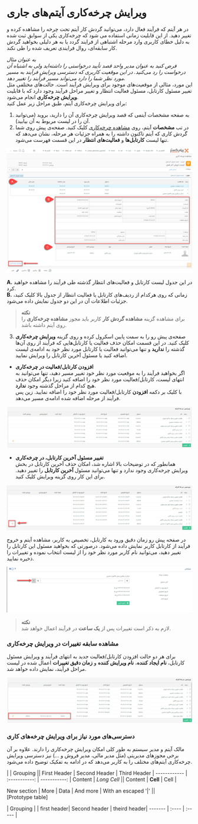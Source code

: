 # ویرایش چرخه‌کاری آیتم‌های جاری
در هر آیتم که فرآیند فعال دارد، می‌توانید گردش کار آیتم تحت چرخه را مشاهده کرده و تغییر دهید. از این قابلیت زمانی استفاده می شود که چرخه‌کاری یکی از سوابق ثبت شده به دلیل خطای کاربری وارد مرحله اشتباهی از فرایند گردد یا به هر دلیلی بخواهید گردش کار سابقه‌‌ای، روال فرایندی تعریف شده را طی نکند.<br>

*به عنوان مثال*<br>
*فرض کنید به عنوان مدیر واحد قصد تأیید درخواستی را داشته‌اید ولی به اشتباه آن درخواست را رد می‌کنید. در این موقعیت کاربری که دسترسی ویرایش فرآیند به مسیر مورد نظر شما را دارد می‌تواند مسیر فرآیند را تغییر دهد.*<br>
این مورد، مثالی از موقعیت‌های موجود برای ویرایش فرآیند است. حالت‌های مختلفی مثل تغییر مسئول کارتابل، مسئول فعالیت انتظار و تغییر مراحل فرآیند وجود دارد که با قابلیت **ویرایش چرخه‌کاری** انجام می‌شود.<br>
برای ویرایش چرخه‌کاری آیتم، طبق مراحل زیر عمل کنید: <br>
1. به صفحه مشخصات آیتمی که قصد ویرایش چرخه‌کاری آن را دارید، بروید (می‌توانید آن را در لیست مربوط به آن بیابید).
2. در تب **مشخصات** آیتم، روی [مشاهده چرخه‌کاری](https://github.com/1stco/PayamGostarDocs/blob/master/help2.5.4/Settings/Personalization-crm/Overview/Process-design/ViewWorkflowItems.md) کلیک کنید. صفحه‌ی پیش روی شما گردش کاری که آیتم تاکنون داشته را به همراه جزئیات هر مرحله، نشان می‌دهد که تنها لیست **کارتابل‌ها** و **فعالیت‌های انتظار** در این قسمت فهرست می‌شود.

![صفحه مشاهده چرخه‌کاری](./Images/Process-edition-overview.png)

  **A.** در این جدول لیست کارتابل و فعالیت‌های انتظار گذشته طی فرآیند را مشاهده خواهید کرد.<br>
  **B.** زمانی که روی هرکدام از ردیف‌های کارتابل یا فعالیت انتظار از جدول بالا کلیک کنید، جزئیات اطلاعات آن در این دو جدول نمایش داده می‌شود.<br>

> **نکته** <br>
> برای مشاهده گزینه **مشاهده گردش کار** کاربر باید مجوز **مشاهده چرخه‌کاری** را روی آیتم داشته باشد.

3. صفحه‌ی پیش رو را به سمت پایین اسکرول کرده و روی گزینه **ویرایش چرخه‌کاری** کلیک کنید. در این قسمت امکان حذف فعالیت یا کارتابل‌هایی که فرآیند از روی آن‌ها گذشته را **ندارید** و تنها می‌توانید فعالیت یا کارتابل مورد نظر خود به ادامه‌ی لیست اضافه کنید یا مسئول آخرین کارتابل را ویرایش نمایید.

- **افزودن کارتابل/فعالیت در چرخه‌کاری**<br>
اگر بخواهید فرآیند را به موقعیت مورد نظر خود تغییر مسیر دهید، تنها می‌توانید به انتهای لیست، کارتابل/فعالیت مورد نظر خود را اضافه کنید زیرا دیگر امکان حذف هیچ کدام از مراحل گذشته وجود **ندارد**.<br>
با کلیک بر دکمه **افزودن** کارتابل/فعالیت مورد نظر خود را اضافه نمایید. زین پس فرآیند از مرحله اضافه شده ادامه‌ی مسیر می‌دهد.

![صفحه ویرایش چرخه‌کاری](./Images/Add-Stage-in-Process-edition-page.png) 

- **تغییر مسئول آخرین کارتابل، در چرخه‌کاری**<br>
همانطور که در توضیحات بالا اشاره شد، امکان حذف آخرین کارتابل در بخش ویرایش چرخه‌کاری وجود ندارد و تنها می‌توانید مسئول **آخرین کارتابل** را تغییر دهید. برای این کار روی گزینه ویرایش کلیک کنید.

![نحوه تغییر مسئول کارتابل در ویرایش چرخه کاری ](./Images/Edite-last-stage-in-process.png)

در صفحه پیش رو زمان دقیق ورود به کارتابل، تخصیص به کاربر، مشاهده آیتم و خروج فرآیند از کارتابل کاربر نمایش داده می‌شود. درصورتی که بخواهید مسئول این کارتابل را تغییر دهید، می‌توانید نام کاربر مورد نظر خود را از لیست انتخاب نموده و تغییرات را ذخیره نمایید.

![تغییر مسئول آخرین کارتابل در ویرایش چرخه‌کاری](./Images/Change-user-in-cartable.png)

> **نکته**<br>
> لازم به ذکر است تغییرات پس از **یک ساعت** در فرآیند اعمال خواهد شد.

### مشاهده سابقه تغییرات در ویرایش چرخه‌کاری
برای هر دو حالت افزودن کارتابل/فعالیت جدید به انتهای فرآیند و ویرایش مسئول کارتابل، **نام ایجاد کننده**، **نام ویرایش کننده** و **زمان دقیق تغییرات** اعمال شده در لیست مراحل فرآیند، نمایش داده خواهد شد.

![مشاهده سابقه تغییرات ویرایش چرخه‌کاری](./Images/History-of-changes-in-process.png)

### دسترسی‌های مورد نیاز برای ویرایش چرخه‌های کاری
مالک آیتم و مدیر سیستم به طور کلی امکان ویرایش چرخه‌کاری را دارند. علاوه بر آن برخی مجوزهای مدیریتی (مثل مدیر مالی، مدیر فروش و ...) نیز دسترسی ویرایش چرخه‌کاری آیتم‌های مختلف را به کاربر می‌دهد که در ادامه به تفکیک توضیح داده می‌شود.

|             |          Grouping           ||
First Header  | Second Header | Third Header |
 ------------ | :-----------: | -----------: |
Content       |          *Long Cell*        ||
Content       |   **Cell**    |         Cell |

New section   |     More      |         Data |
And more      | With an escaped '\|'         ||  
[Prototype table]










|            Grouping         |            | 
first header| Second header | theird header|
-------     |  :----        | :-----       |
